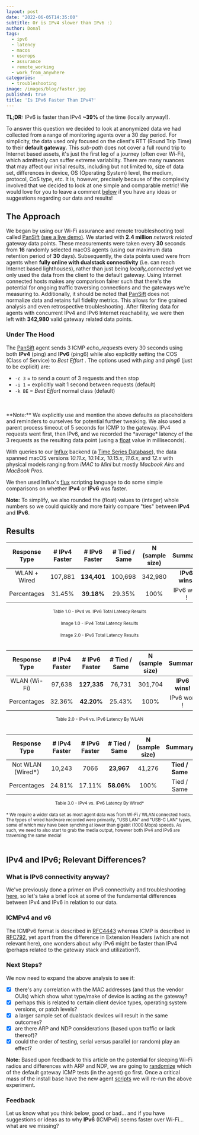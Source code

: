 ```yaml
---
layout: post
date: "2022-06-05T14:35:00"
subtitle: Or is IPv4 slower than IPv6 :)
author: Donal
tags:
  - ipv6
  - latency
  - macos
  - userops
  - assurance
  - remote_working
  - work_from_anywhere
categories:
  - troubleshooting
image: /images/blog/faster.jpg
published: true
title: 'Is IPv6 Faster Than IPv4?'
---
```


**TL;DR:** IPv6 is faster than IPv4 **~39%** of the time (locally anyway!).	

To answer this question we decided to look at anonymized data we had collected from a range of monitoring agents over a 30 day period. For simplicity, the data used only focused on the client's RTT (Round Trip Time) to their **default gateway**. This *sub-path* does not cover a full round trip to Internet based assets, it's just the first leg of a journey (often over Wi-Fi), which admittedly can suffer extreme variability. There are many nuances that may affect our initial results, including but not limited to, size of data set, differences in device, OS (Operating System) level, the medium, protocol, CoS type, etc. It is, however, precisely because of the complexity involved that we decided to look at one simple and comparable metric! We would love for you to leave a comment [below](/blog/is-ipv6-faster-than-ipv4/#feedback) if you have any ideas or suggestions regarding our data and results!

## The Approach
We began by using our Wi-Fi assurance and remote troubleshooting tool called [PanSift](https://pansift.com) <a href="/demo" target="_blank" rel="nofollow">(see a live demo)</a>. We started with **2.4 million** *network related* gateway data points. These measurements were taken every **30** seconds from **16** randomly selected macOS agents (using our maximum data retention period of **30** days). Subsequently, the data points used were from agents when **fully online with dualstack connectivity** (i.e. can reach Internet based lighthouses), rather than just being *locally_connected* yet we only used the data from the client to the default gateway. Using Internet connected hosts makes any comparison fairer such that there's the potential for ongoing traffic traversing connections and the gateways we're measuring to. Additionally, it should be noted that [PanSift](https://pansift.com) does not normalize data and retains full fidelity metrics. This allows for fine grained analysis and even retrospective troubleshooting. After filtering data for agents with concurrent IPv4 and IPv6 Internet reachability, we were then left with **342,980** valid gateway related data points.   

### Under The Hood
The [PanSift](https://pansift.com) agent sends 3 ICMP *echo_request*s every 30 seconds using both **IPv4** (ping) and **IPv6** (ping6) while also explicitly setting the COS (Class of Service) to *Best Effort* . The options used with *ping* and *ping6* (just to be explicit) are:

- `-c 3` = to send a count of 3 requests and then stop
- `-i 1` = explicitly wait 1 second between requests (default)
- `-k BE` = *Best Effort* normal class (default)
<br>
<br>
**Note:** We explicitly use and mention the above defaults as placeholders and reminders to ourselves for potential further tweaking. We also used a parent process timeout of 5 seconds for ICMP to the gateway.  IPv4 requests went first, then IPv6, and we recorded the *average* latency of the 3 requests as the resulting data point (using a <a target="_blank" href="https://docs.influxdata.com/influxdb/v2.2/reference/syntax/line-protocol/#data-types-and-format">float</a> value in milliseconds). 

With queries to our <a target="_blank" href="https://www.influxdata.com/">Influx</a> backend (a <a target="_blank" href="https://en.wikipedia.org/wiki/Time_series_database">Time Series Database</a>), the data spanned macOS versions *10.11.x*, *10.14.x*, *10.15.x*, *11.6.x*, and *12.x* with physical models ranging from *iMAC* to *Mini* but mostly *Macbook Airs* and *MacBook Pros*.

We then used Influx's <a target="_blank" href="https://www.influxdata.com/products/flux/">flux</a> scripting language to do some simple comparisons on whether **IPv4** or **IPv6** was faster. 

**Note:** To simplify, we also rounded the (float) values to (integer) whole numbers so we could quickly and more fairly compare "ties" between **IPv4** and **IPv6**.

## Results

<div class="table1-start"></div>

| Response Type | # IPv4 Faster | # IPv6 Faster  | # Tied / Same | N <br>(sample size) | Summary |
| :----:      | :----:   |  :---:  | :---:  | :---:  | :---:      |
| WLAN + Wired  | 107,881   | **134,401**  | 100,698 | 342,980 | **IPv6 wins!** |
| Percentages | 31.45%   | **39.18%**  | 29.35% | 100%   | IPv6 won !        |    

<center><small>Table 1.0 - IPv4 vs. IPv6 Total Latency Results</small></center>
 <br> 
<div class="table1-end"></div>
 <a href="https://app.pansift.com/demo" target="_blank" rel="nofollow"><img class="img-fluid lozad" src="data:image/gif;base64,R0lGODlhAQABAIAAAP///wAAACH5BAEAAAAALAAAAAABAAEAAAICRAEAOw==" data-src="/images/blog/ipv4.png"></img></a>

<center><small>Image 1.0 - IPv4 Total Latency Results</small></center>
 <br>
 <a href="https://app.pansift.com/demo" target="_blank" rel="nofollow"><img class="img-fluid lozad" src="data:image/gif;base64,R0lGODlhAQABAIAAAP///wAAACH5BAEAAAAALAAAAAABAAEAAAICRAEAOw==" data-src="/images/blog/ipv6.png"></img></a>
 <br>
<center><small>Image 2.0 - IPv6 Total Latency Results</small></center>
 <br>
<div class="table2-start"></div>

| Response Type   | # IPv4 Faster | # IPv6 Faster  | # Tied / Same | N <br>(sample size) | Summary |
| :----:          | :----:   |  :---:  | :---:  | :---:  | :---:      |
| WLAN (Wi-Fi)    | 97,638 | **127,335** |  76,731 | 301,704 | **IPv6 wins!** |
| Percentages     | 32.36%   | **42.20%**  | 25.43% | 100%   | IPv6 won !        |

<center><small>Table 2.0 - IPv4 vs. IPv6 Latency By WLAN</small></center>
 <br> 
<div class="table2-end"></div>

<div class="table3-start"></div>

| Response Type   | # IPv4 Faster | # IPv6 Faster  | # Tied / Same | N <br>(sample size) | Summary |
| :----:          | :----:   |  :---:  | :---:  | :---:  | :---:   |
| Not WLAN (Wired*)| 10,243 | 7066    |  **23,967** |  41,276 | **Tied / Same** |
| Percentages     | 24.81%   | 17.11%  | **58.06%** | 100%   | Tied / Same        |

<center><small>Table 3.0 - IPv4 vs. IPv6 Latency By Wired*</small></center>
 <br> 
 <small>* We require a wider data set as most agent data was from Wi-Fi / WLAN connected hosts. The types of wired hardware recorded were primarily, "USB LAN" and "USB-C LAN" types, some of which may have been synching at lower than gigabit (1000 Mbps) speeds. As such, we need to also start to grab the media output, however both IPv4 and IPv6 are traversing the same media! </small> 
 <br>  
<div class="table3-end"></div>

 <br>
 
 
## IPv4 and IPv6; Relevant Differences? 
### What is IPv6 connectivity anyway?
We've previously done a primer on IPv6 connectivity and troubleshooting [here](/blog/how-to-fix-ipv6-connectivity/), so let's take a brief look at some of the fundamental differences between IPv4 and IPv6 in relation to our data.
  
### ICMPv4 and v6
The ICMPv6 format is described in <a target="_blank" href="https://datatracker.ietf.org/doc/html/rfc4443">RFC4443</a> whereas ICMP is described in <a target="_blank" href="https://datatracker.ietf.org/doc/html/rfc792">RFC792</a>, yet apart from the difference in Extension Headers (which are not relevant here), one wonders about why IPv6 might be faster than IPv4 (perhaps related to the gateway stack and utilization?).

### Next Steps?
We now need to expand the above analysis to see if:
  - [x] there's any correlation with the MAC addresses (and thus the vendor OUIs) which show what type/make of device is acting as the gateway?
  - [x] perhaps this is related to certain client device types, operating system versions, or patch levels?
  - [x] a larger sample set of dualstack devices will result in the same outcomes?
  - [x] are there ARP and NDP considerations (based upon traffic or lack thereof)?
  - [x] could the order of testing, serial versus parallel (or random) play an effect?   

**Note:** Based upon feedback to this article on the potential for sleeping Wi-Fi radios and differences with ARP and NDP, we are going to <a target="blank_" href="https://github.com/pansift/p3/blob/45b816d9a5e3d4d3eaaa7a7f7b3853ddc14619c9/Scripts/osx_default_script.sh#L263">randomize</a> which of the default gateway ICMP tests (in the agent) go first. Once a critical mass of the install base have the new agent <a target="blank_" href="https://github.com/pansift/p3/blob/45b816d9a5e3d4d3eaaa7a7f7b3853ddc14619c9/Scripts/osx_default_script.sh#L263">scripts</a> we will re-run the above experiment.
<br>

### Feedback
Let us know what you think below, good or bad... and if you have suggestions or ideas as to why **IPv6** (ICMPv6) seems faster over Wi-Fi... what are we missing?

<script type="text/javascript">
(function() {
    $('div.table1-start').nextUntil('div.table1-end', 'table').addClass('table table-dark table-hover table-responsive');
	$('div.table2-start').nextUntil('div.table2-end', 'table').addClass('table table-dark table-hover table-responsive');
    $('div.table3-start').nextUntil('div.table3-end', 'table').addClass('table table-dark table-hover table-responsive');
})();
</script>
